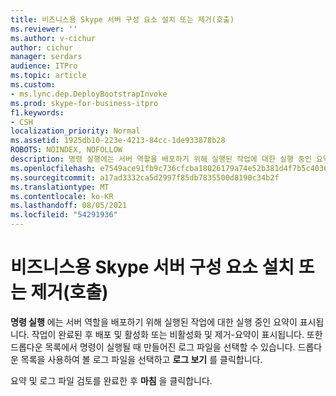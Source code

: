 ```yaml
---
title: 비즈니스용 Skype 서버 구성 요소 설치 또는 제거(호출)
ms.reviewer: ''
ms.author: v-cichur
author: cichur
manager: serdars
audience: ITPro
ms.topic: article
ms.custom:
- ms.lync.dep.DeployBootstrapInvoke
ms.prod: skype-for-business-itpro
f1.keywords:
- CSH
localization_priority: Normal
ms.assetid: 1925db10-223e-4213-84cc-1de933878b28
ROBOTS: NOINDEX, NOFOLLOW
description: 명령 실행에는 서버 역할을 배포하기 위해 실행된 작업에 대한 실행 중인 요약이 표시됩니다. 작업이 완료된 후 배포 및 활성화 또는 비활성화 및 제거-요약이 표시됩니다. 또한 드롭다운 목록에서 명령이 실행될 때 만들어진 로그 파일을 선택할 수 있습니다. 드롭다운 목록을 사용하여 볼 로그 파일을 선택하고 로그 보기를 클릭합니다.
ms.openlocfilehash: e7549ace91fb9c736cfcba18026179a74e52b381d4f7b5c40366dcf305de027c
ms.sourcegitcommit: a17ad3332ca5d2997f85db7835500d8190c34b2f
ms.translationtype: MT
ms.contentlocale: ko-KR
ms.lasthandoff: 08/05/2021
ms.locfileid: "54291936"
---
```

# <a name="setup-or-remove-skype-for-business-server-components-invoke"></a>비즈니스용 Skype 서버 구성 요소 설치 또는 제거(호출)
 
**명령 실행** 에는 서버 역할을 배포하기 위해 실행된 작업에 대한 실행 중인 요약이 표시됩니다. 작업이 완료된 후 배포 및 활성화 또는 비활성화 및 제거-요약이 표시됩니다. 또한 드롭다운 목록에서 명령이 실행될 때 만들어진 로그 파일을 선택할 수 있습니다. 드롭다운 목록을 사용하여 볼 로그 파일을 선택하고 **로그 보기** 를 클릭합니다.
  
요약 및 로그 파일 검토를 완료한 후 **마침** 을 클릭합니다.
  

